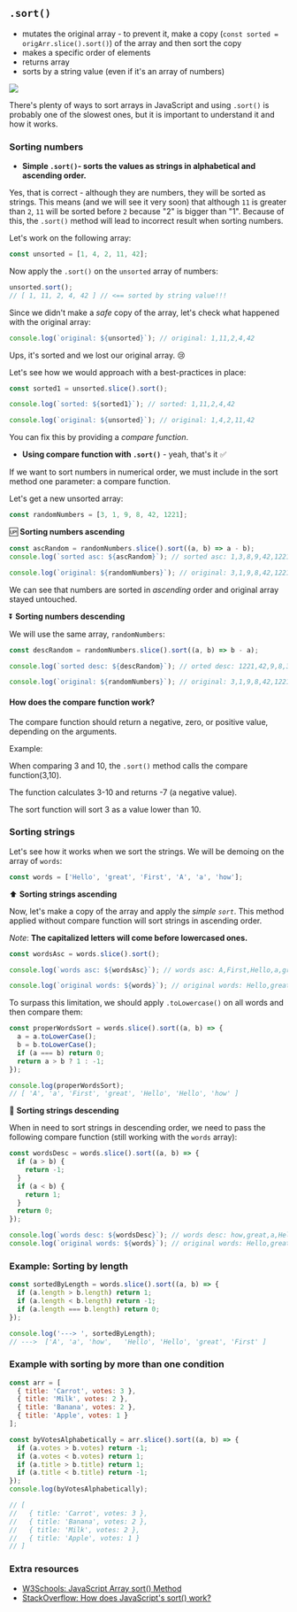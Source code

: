 ## `.sort()`

- mutates the original array - to prevent it, make a copy (`const sorted = origArr.slice().sort()`) of the array and then sort the copy
- makes a specific order of elements
- returns array
- sorts by a string value (even if it's an array of numbers)

![](https://s3-eu-west-1.amazonaws.com/ih-materials/uploads/upload_748fef67bc26e8fe7f011452c7a06545.png)

There's plenty of ways to sort arrays in JavaScript and using `.sort()` is probably one of the slowest ones, but it is important to understand it and how it works.

### Sorting numbers

- **Simple `.sort()`- sorts the values as strings in alphabetical and ascending order.**

Yes, that is correct - although they are numbers, they will be sorted as strings. This means (and we will see it very soon) that although `11` is greater than `2`, `11` will be sorted before `2` because "2" is bigger than "1". Because of this, the `.sort()` method will lead to incorrect result when sorting numbers.

Let's work on the following array:

```jsx
const unsorted = [1, 4, 2, 11, 42];
```

Now apply the `.sort()` on the `unsorted` array of numbers:

```jsx
unsorted.sort();
// [ 1, 11, 2, 4, 42 ] // <== sorted by string value!!!
```

Since we didn't make a _safe_ copy of the array, let's check what happened with the original array:

```jsx
console.log(`original: ${unsorted}`); // original: 1,11,2,4,42
```

Ups, it's sorted and we lost our original array. :cry:

Let's see how we would approach with a best-practices in place:

```jsx
const sorted1 = unsorted.slice().sort();

console.log(`sorted: ${sorted1}`); // sorted: 1,11,2,4,42

console.log(`original: ${unsorted}`); // original: 1,4,2,11,42
```

You can fix this by providing a _compare function_.

- **Using compare function with `.sort()`** - yeah, that's it :white_check_mark:

If we want to sort numbers in numerical order, we must include in the sort method one parameter: a compare function.

Let's get a new unsorted array:

```jsx
const randomNumbers = [3, 1, 9, 8, 42, 1221];
```

:up: **Sorting numbers ascending**

```jsx
const ascRandom = randomNumbers.slice().sort((a, b) => a - b);
console.log(`sorted asc: ${ascRandom}`); // sorted asc: 1,3,8,9,42,1221

console.log(`original: ${randomNumbers}`); // original: 3,1,9,8,42,1221
```

We can see that numbers are sorted in _ascending_ order and original array stayed untouched.

:arrow_double_down: **Sorting numbers descending**

We will use the same array, `randomNumbers`:

```jsx
const descRandom = randomNumbers.slice().sort((a, b) => b - a);

console.log(`sorted desc: ${descRandom}`); // orted desc: 1221,42,9,8,3,1

console.log(`original: ${randomNumbers}`); // original: 3,1,9,8,42,1221
```

#### How does the compare function work?

The compare function should return a negative, zero, or positive value, depending on the arguments.

Example:

When comparing 3 and 10, the `.sort()` method calls the compare function(3,10).

The function calculates 3-10 and returns -7 (a negative value).

The sort function will sort 3 as a value lower than 10.

### Sorting strings

Let's see how it works when we sort the strings. We will be demoing on the array of `words`:

```jsx
const words = ['Hello', 'great', 'First', 'A', 'a', 'how'];
```

:arrow_up: **Sorting strings ascending**

Now, let's make a copy of the array and apply the _simple `sort`_. This method applied without compare function will sort strings in ascending order.

_Note_: **The capitalized letters will come before lowercased ones.**

```jsx
const wordsAsc = words.slice().sort();

console.log(`words asc: ${wordsAsc}`); // words asc: A,First,Hello,a,great,how

console.log(`original words: ${words}`); // original words: Hello,great,First,A,a,how
```

To surpass this limitation, we should apply `.toLowercase()` on all words and then compare them:

```javascript
const properWordsSort = words.slice().sort((a, b) => {
  a = a.toLowerCase();
  b = b.toLowerCase();
  if (a === b) return 0;
  return a > b ? 1 : -1;
});

console.log(properWordsSort);
// [ 'A', 'a', 'First', 'great', 'Hello', 'Hello', 'how' ]
```

:arrow_down_small: **Sorting strings descending**

When in need to sort strings in descending order, we need to pass the following compare function (still working with the `words` array):

```jsx
const wordsDesc = words.slice().sort((a, b) => {
  if (a > b) {
    return -1;
  }
  if (a < b) {
    return 1;
  }
  return 0;
});

console.log(`words desc: ${wordsDesc}`); // words desc: how,great,a,Hello,First,A
console.log(`original words: ${words}`); // original words: Hello,great,First,A,a,how
```

### Example: Sorting by length

```javascript
const sortedByLength = words.slice().sort((a, b) => {
  if (a.length > b.length) return 1;
  if (a.length < b.length) return -1;
  if (a.length === b.length) return 0;
});

console.log('---> ', sortedByLength);
// --->  ['A', 'a', 'how',   'Hello', 'Hello', 'great', 'First' ]
```

### Example with sorting by more than one condition

```javascript
const arr = [
  { title: 'Carrot', votes: 3 },
  { title: 'Milk', votes: 2 },
  { title: 'Banana', votes: 2 },
  { title: 'Apple', votes: 1 }
];

const byVotesAlphabetically = arr.slice().sort((a, b) => {
  if (a.votes > b.votes) return -1;
  if (a.votes < b.votes) return 1;
  if (a.title > b.title) return 1;
  if (a.title < b.title) return -1;
});
console.log(byVotesAlphabetically);

// [
//   { title: 'Carrot', votes: 3 },
//   { title: 'Banana', votes: 2 },
//   { title: 'Milk', votes: 2 },
//   { title: 'Apple', votes: 1 }
// ]
```

### Extra resources

- [W3Schools: JavaScript Array sort() Method](https://www.w3schools.com/jsref/jsref_sort.asp)
- [StackOverflow: How does JavaScript's sort() work?](https://stackoverflow.com/questions/1494713/how-does-javascripts-sort-work)
